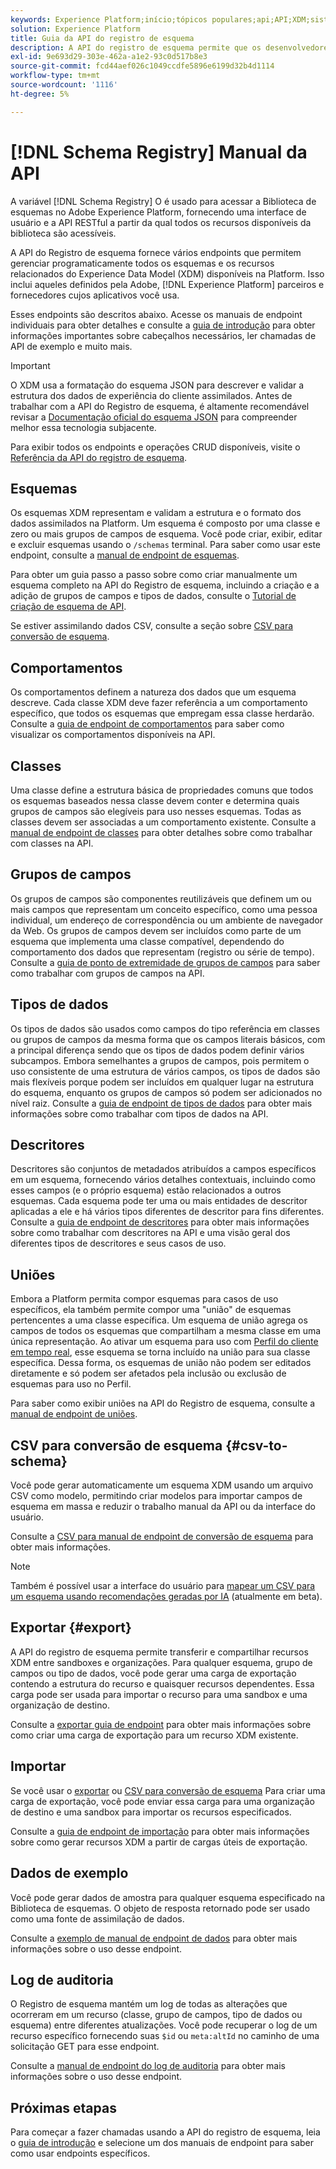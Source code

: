 ```yaml
---
keywords: Experience Platform;início;tópicos populares;api;API;XDM;sistema XDM;modelo de dados de experiência;modelo de dados de experiência;modelo de dados de experiência;modelo de dados;modelo de dados;modelo de dados;registro de esquema;Registro de esquema;
solution: Experience Platform
title: Guia da API do registro de esquema
description: A API do registro de esquema permite que os desenvolvedores gerenciem programaticamente todos os esquemas e recursos relacionados do Experience Data Model (XDM) no Adobe Experience Platform. Siga este manual para saber como executar operações importantes usando a API.
exl-id: 9e693d29-303e-462a-a1e2-93c0d517b8e3
source-git-commit: fcd44aef026c1049ccdfe5896e6199d32b4d1114
workflow-type: tm+mt
source-wordcount: '1116'
ht-degree: 5%

---
```


# [!DNL Schema Registry] Manual da API

A variável [!DNL Schema Registry] O é usado para acessar a Biblioteca de esquemas no Adobe Experience Platform, fornecendo uma interface de usuário e a API RESTful a partir da qual todos os recursos disponíveis da biblioteca são acessíveis.

A API do Registro de esquema fornece vários endpoints que permitem gerenciar programaticamente todos os esquemas e os recursos relacionados do Experience Data Model (XDM) disponíveis na Platform. Isso inclui aqueles definidos pela Adobe, [!DNL Experience Platform] parceiros e fornecedores cujos aplicativos você usa.

Esses endpoints são descritos abaixo. Acesse os manuais de endpoint individuais para obter detalhes e consulte a [guia de introdução](./getting-started.md) para obter informações importantes sobre cabeçalhos necessários, ler chamadas de API de exemplo e muito mais.

>[!IMPORTANT]
>
>O XDM usa a formatação do esquema JSON para descrever e validar a estrutura dos dados de experiência do cliente assimilados. Antes de trabalhar com a API do Registro de esquema, é altamente recomendável revisar a [Documentação oficial do esquema JSON](https://json-schema.org/) para compreender melhor essa tecnologia subjacente.

Para exibir todos os endpoints e operações CRUD disponíveis, visite o [Referência da API do registro de esquema](https://www.adobe.io/experience-platform-apis/references/schema-registry/).

## Esquemas

Os esquemas XDM representam e validam a estrutura e o formato dos dados assimilados na Platform. Um esquema é composto por uma classe e zero ou mais grupos de campos de esquema. Você pode criar, exibir, editar e excluir esquemas usando o `/schemas` terminal. Para saber como usar este endpoint, consulte a [manual de endpoint de esquemas](./schemas.md).

Para obter um guia passo a passo sobre como criar manualmente um esquema completo na API do Registro de esquema, incluindo a criação e a adição de grupos de campos e tipos de dados, consulte o [Tutorial de criação de esquema de API](../tutorials/create-schema-api.md).

Se estiver assimilando dados CSV, consulte a seção sobre [CSV para conversão de esquema](#csv-to-schema).

## Comportamentos

Os comportamentos definem a natureza dos dados que um esquema descreve. Cada classe XDM deve fazer referência a um comportamento específico, que todos os esquemas que empregam essa classe herdarão. Consulte a [guia de endpoint de comportamentos](./behaviors.md) para saber como visualizar os comportamentos disponíveis na API.

## Classes

Uma classe define a estrutura básica de propriedades comuns que todos os esquemas baseados nessa classe devem conter e determina quais grupos de campos são elegíveis para uso nesses esquemas. Todas as classes devem ser associadas a um comportamento existente. Consulte a [manual de endpoint de classes](./classes.md) para obter detalhes sobre como trabalhar com classes na API.

## Grupos de campos

Os grupos de campos são componentes reutilizáveis que definem um ou mais campos que representam um conceito específico, como uma pessoa individual, um endereço de correspondência ou um ambiente de navegador da Web. Os grupos de campos devem ser incluídos como parte de um esquema que implementa uma classe compatível, dependendo do comportamento dos dados que representam (registro ou série de tempo). Consulte a [guia de ponto de extremidade de grupos de campos](./field-groups.md) para saber como trabalhar com grupos de campos na API.

## Tipos de dados

Os tipos de dados são usados como campos do tipo referência em classes ou grupos de campos da mesma forma que os campos literais básicos, com a principal diferença sendo que os tipos de dados podem definir vários subcampos. Embora semelhantes a grupos de campos, pois permitem o uso consistente de uma estrutura de vários campos, os tipos de dados são mais flexíveis porque podem ser incluídos em qualquer lugar na estrutura do esquema, enquanto os grupos de campos só podem ser adicionados no nível raiz. Consulte a [guia de endpoint de tipos de dados](./data-types.md) para obter mais informações sobre como trabalhar com tipos de dados na API.

## Descritores

Descritores são conjuntos de metadados atribuídos a campos específicos em um esquema, fornecendo vários detalhes contextuais, incluindo como esses campos (e o próprio esquema) estão relacionados a outros esquemas. Cada esquema pode ter uma ou mais entidades de descritor aplicadas a ele e há vários tipos diferentes de descritor para fins diferentes. Consulte a [guia de endpoint de descritores](./descriptors.md) para obter mais informações sobre como trabalhar com descritores na API e uma visão geral dos diferentes tipos de descritores e seus casos de uso.

## Uniões

Embora a Platform permita compor esquemas para casos de uso específicos, ela também permite compor uma &quot;união&quot; de esquemas pertencentes a uma classe específica. Um esquema de união agrega os campos de todos os esquemas que compartilham a mesma classe em uma única representação. Ao ativar um esquema para uso com [Perfil do cliente em tempo real](../../profile/home.md), esse esquema se torna incluído na união para sua classe específica. Dessa forma, os esquemas de união não podem ser editados diretamente e só podem ser afetados pela inclusão ou exclusão de esquemas para uso no Perfil.

Para saber como exibir uniões na API do Registro de esquema, consulte a [manual de endpoint de uniões](./unions.md).

## CSV para conversão de esquema {#csv-to-schema}

Você pode gerar automaticamente um esquema XDM usando um arquivo CSV como modelo, permitindo criar modelos para importar campos de esquema em massa e reduzir o trabalho manual da API ou da interface do usuário.

Consulte a [CSV para manual de endpoint de conversão de esquema](./export.md) para obter mais informações.

>[!NOTE]
>
>Também é possível usar a interface do usuário para [mapear um CSV para um esquema usando recomendações geradas por IA](../../ingestion/tutorials/map-csv/recommendations.md) (atualmente em beta).

## Exportar {#export}

A API do registro de esquema permite transferir e compartilhar recursos XDM entre sandboxes e organizações. Para qualquer esquema, grupo de campos ou tipo de dados, você pode gerar uma carga de exportação contendo a estrutura do recurso e quaisquer recursos dependentes. Essa carga pode ser usada para importar o recurso para uma sandbox e uma organização de destino.

Consulte a [exportar guia de endpoint](./export.md) para obter mais informações sobre como criar uma carga de exportação para um recurso XDM existente.

## Importar

Se você usar o [exportar](#export) ou [CSV para conversão de esquema](./import.md) Para criar uma carga de exportação, você pode enviar essa carga para uma organização de destino e uma sandbox para importar os recursos especificados.

Consulte a [guia de endpoint de importação](./export.md) para obter mais informações sobre como gerar recursos XDM a partir de cargas úteis de exportação.

## Dados de exemplo

Você pode gerar dados de amostra para qualquer esquema especificado na Biblioteca de esquemas. O objeto de resposta retornado pode ser usado como uma fonte de assimilação de dados.

Consulte a [exemplo de manual de endpoint de dados](./sample-data.md) para obter mais informações sobre o uso desse endpoint.

## Log de auditoria

O Registro de esquema mantém um log de todas as alterações que ocorreram em um recurso (classe, grupo de campos, tipo de dados ou esquema) entre diferentes atualizações. Você pode recuperar o log de um recurso específico fornecendo suas `$id` ou `meta:altId` no caminho de uma solicitação GET para esse endpoint.

Consulte a [manual de endpoint do log de auditoria](./audit-log.md) para obter mais informações sobre o uso desse endpoint.

## Próximas etapas

Para começar a fazer chamadas usando a API do registro de esquema, leia o [guia de introdução](./getting-started.md) e selecione um dos manuais de endpoint para saber como usar endpoints específicos.
